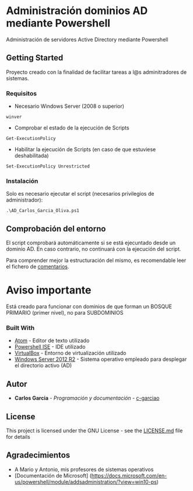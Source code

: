 # Administración dominios AD mediante Powershell
Administración de servidores Active Directory mediante Powershell
## Getting Started

Proyecto creado con la finalidad de facilitar tareas a l@s adminitradores de sistemas.

### Requisitos

* Necesario Windows Server (2008 o superior)
```
winver
```

* Comprobar el estado de la ejecución de Scripts
```
Get-ExecutionPolicy
```
* Habilitar la ejecución de Scripts (en caso de que estuviese deshabilitada)
```
Set-ExecutionPolicy Unrestricted
```
### Instalación

Solo es necesario ejecutar el script (necesarios privilegios de administrador):

```
.\AD_Carlos_Garcia_Oliva.ps1
```
## Comprobación del entorno

El script comprobará automáticamente si se está ejecuntado desde un dominio AD. En caso contrario, no continuará con la ejecución del script.

Para comprender mejor la estructuración del mismo, es recomendable leer el fichero de [comentarios](./Comentarios.txt).
# Aviso importante

Está creado para funcionar con dominios de que forman un BOSQUE PRIMARIO (primer nivel), no para SUBDOMINIOS

### Built With

* [Atom](https://atom.io/) - Editor de texto utilizado
* [Powershell ISE](https://docs.microsoft.com/es-es/powershell/scripting/components/ise/introducing-the-windows-powershell-ise?view=powershell-6) - IDE utilizado
* [VirtualBox](https://www.virtualbox.org/) - Entorno de virtualización utilizado
* [Windows Server 2012 R2](https://www.microsoft.com/es-es/evalcenter/evaluate-windows-server-2012-r2) - Sistema operativo empleado para desplegar el directorio activo (AD)

## Autor

* **Carlos Garcia** - *Programación y documentación* - [c-garciao](https://gist.github.com/c-garciao)

## License

This project is licensed under the GNU License - see the [LICENSE.md](LICENSE.md) file for details

## Agradecimientos

* A Mario y Antonio, mis profesores de sistemas operativos
* [Documentación de Microsoft] (https://docs.microsoft.com/en-us/powershell/module/addsadministration/?view=win10-ps) 
